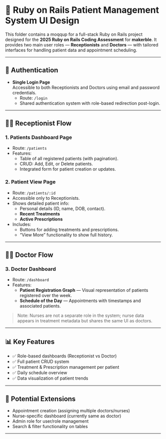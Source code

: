 # 🏥 Ruby on Rails Patient Management System UI Design 

This folder contains a moqqup for a full-stack Ruby on Rails project designed for the **2025 Ruby on Rails Coding Assessment** for **makerble**. It provides two main user roles — **Receptionists** and **Doctors** — with tailored interfaces for handling patient data and appointment scheduling.

---

## 🔐 Authentication

- **Single Login Page**  
  Accessible to both Receptionists and Doctors using email and password credentials.
  - Route: `/login`
  - Shared authentication system with role-based redirection post-login.

---

## 👩‍💼 Receptionist Flow

### 1. **Patients Dashboard Page**
- Route: `/patients`
- Features:
  - Table of all registered patients (with pagination).
  - CRUD: Add, Edit, or Delete patients.
  - Integrated form for patient creation or updates.

### 2. **Patient View Page**
- Route: `/patients/:id`
- Accessible only to Receptionists.
- Shows detailed patient info:
  - Personal details (ID, name, DOB, contact).
  - **Recent Treatments**
  - **Active Prescriptions**
- Includes:
  - Buttons for adding treatments and prescriptions.
  - “View More” functionality to show full history.

---

## 👨‍⚕️ Doctor Flow

### 3. **Doctor Dashboard**
- Route: `/dashboard`
- Features:
  - **Patient Registration Graph** — Visual representation of patients registered over the week.
  - **Schedule of the Day** — Appointments with timestamps and associated patients.

> Note: Nurses are not a separate role in the system; nurse data appears in treatment metadata but shares the same UI as doctors.

---

## 📊 Key Features

- ✅ Role-based dashboards (Receptionist vs Doctor)
- ✅ Full patient CRUD system
- ✅ Treatment & Prescription management per patient
- ✅ Daily schedule overview
- ✅ Data visualization of patient trends

---

## 🧩 Potential Extensions

- Appointment creation (assigning multiple doctors/nurses)
- Nurse-specific dashboard (currently same as doctor)
- Admin role for user/role management
- Search & filter functionality on tables

---
